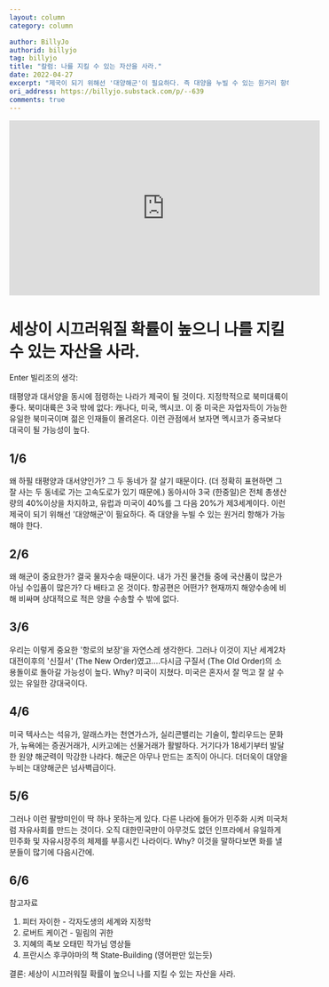 ```yaml
---
layout: column
category: column

author: BillyJo
authorid: billyjo
tag: billyjo
title: "칼럼: 나를 지킬 수 있는 자산을 사라."
date: 2022-04-27
excerpt: "제국이 되기 위해선 '대양해군'이 필요하다. 즉 대양을 누빌 수 있는 원거리 항해가 가능해야 한다."
ori_address: https://billyjo.substack.com/p/--639
comments: true
---
```


<div class="video">
	<iframe width="560" height="315" src="https://www.youtube.com/embed/1zRMbRLGogg" title="YouTube video player" frameborder="0" allow="accelerometer; autoplay; clipboard-write; encrypted-media; gyroscope; picture-in-picture" allowfullscreen></iframe>
</div>

# 세상이 시끄러워질 확률이 높으니 나를 지킬 수 있는 자산을 사라.

Enter 빌리조의 생각:


태평양과 대서양을 동시에 점령하는 나라가 제국이 될 것이다.
지정학적으로 북미대륙이 좋다. 북미대륙은 3국 밖에 없다: 캐나다, 미국, 멕시코.
이 중 미국은 자업자득이 가능한 유일한 북미국이며 젊은 인재들이 몰려온다. 이런 관점에서 보자면 멕시코가 중국보다 대국이 될 가능성이 높다.


## 1/6
왜 하필 태평양과 대서양인가? 그 두 동네가 잘 살기 때문이다. (더 정확히 표현하면 그 잘 사는 두 동네로 가는 고속도로가 있기 때문에.)
동아시아 3국 (한중일)은 전체 총생산량의 40%이상을 차지하고, 유럽과 미국이 40%를 그 다음 20%가 제3세계이다.
이런 제국이 되기 위해선 '대양해군'이 필요하다. 즉 대양을 누빌 수 있는 원거리 항해가 가능해야 한다.


## 2/6
왜 해군이 중요한가? 결국 물자수송 때문이다.
내가 가진 물건들 중에 국산품이 많은가 아님 수입품이 많은가? 다 배타고 온 것이다. 항공편은 어떤가?
현재까지 해양수송에 비해 비싸며 상대적으로 적은 양을 수송할 수 밖에 없다.

## 3/6
우리는 이렇게 중요한 '항로의 보장'을 자연스레 생각한다.
그러나 이것이 지난 세계2차대전이후의 '신질서' (The New Order)였고….다시금 구질서 (The Old Order)의 소용돌이로 돌아갈 가능성이 높다.
Why? 미국이 지쳤다. 미국은 혼자서 잘 먹고 잘 살 수있는 유일한 강대국이다.

## 4/6
미국 텍사스는 석유가, 알래스카는 천연가스가, 실리콘밸리는 기술이, 할리우드는 문화가, 뉴욕에는 증권거래가, 시카고에는 선물거래가 활발하다.
거기다가 18세기부터 발달한 원양 해군력이 막강한 나라다. 해군은 아무나 만드는 조직이 아니다. 더더욱이 대양을 누비는 대양해군은 넘사벽급이다.

## 5/6
그러나 이런 팔방미인이 딱 하나 못하는게 있다. 다른 나라에 들어가 민주화 시켜 미국처럼 자유사회를 만드는 것이다.
오직 대한민국만이 아무것도 없던 인프라에서 유일하게 민주화 및 자유시장주의 체제를 부흥시킨 나라이다.
Why? 이것을 말하다보면 화를 낼 분들이 많기에 다음시간에.

## 6/6
참고자료

1. 피터 자이한 - 각자도생의 세계와 지정학
2. 로버트 케이건 - 밀림의 귀한
3. 지혜의 족보 오태민 작가님 영상들
4. 프란시스 후쿠야마의 책 State-Building (영어판만 있는듯)

결론: 세상이 시끄러워질 확률이 높으니 나를 지킬 수 있는 자산을 사라.